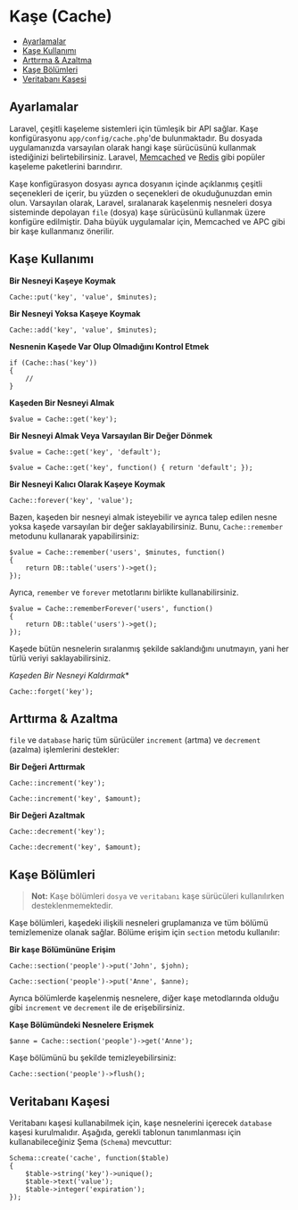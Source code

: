 # Kaşe (Cache)

- [Ayarlamalar](#ayarlamalar)
- [Kaşe Kullanımı](#kase-kullanimi)
- [Arttırma & Azaltma](#arttirma-ve-azaltma)
- [Kaşe Bölümleri](#kase-bolumleri)
- [Veritabanı Kaşesi](#veritabani-kasesi)

<a name="ayarlamalar"></a>
## Ayarlamalar

Laravel, çeşitli kaşeleme sistemleri için tümleşik bir API sağlar. Kaşe konfigürasyonu `app/config/cache.php`'de bulunmaktadır. Bu dosyada uygulamanızda varsayılan olarak hangi kaşe sürücüsünü kullanmak istediğinizi belirtebilirsiniz. Laravel, [Memcached](http://memcached.org) ve [Redis](http://redis.io) gibi popüler kaşeleme paketlerini barındırır.

Kaşe konfigürasyon dosyası ayrıca dosyanın içinde açıklanmış çeşitli seçenekleri de içerir, bu yüzden o seçenekleri de okuduğunuzdan emin olun. Varsayılan olarak, Laravel, sıralanarak kaşelenmiş nesneleri dosya sisteminde depolayan `file` (dosya) kaşe sürücüsünü kullanmak üzere konfigüre edilmiştir. Daha büyük uygulamalar için, Memcached ve APC gibi bir kaşe kullanmanız önerilir.

<a name="kase-kullanimi"></a>
## Kaşe Kullanımı

**Bir Nesneyi Kaşeye Koymak**

	Cache::put('key', 'value', $minutes);

**Bir Nesneyi Yoksa Kaşeye Koymak**

	Cache::add('key', 'value', $minutes);

**Nesnenin Kaşede Var Olup Olmadığını Kontrol Etmek**

	if (Cache::has('key'))
	{
		//
	}

**Kaşeden Bir Nesneyi Almak**

	$value = Cache::get('key');

**Bir Nesneyi Almak Veya Varsayılan Bir Değer Dönmek**

	$value = Cache::get('key', 'default');

	$value = Cache::get('key', function() { return 'default'; });

**Bir Nesneyi Kalıcı Olarak Kaşeye Koymak**

	Cache::forever('key', 'value');

Bazen, kaşeden bir nesneyi almak isteyebilir ve ayrıca talep edilen nesne yoksa kaşede varsayılan bir değer saklayabilirsiniz. Bunu, `Cache::remember` metodunu kullanarak yapabilirsiniz:

	$value = Cache::remember('users', $minutes, function()
	{
		return DB::table('users')->get();
	});

Ayrıca, `remember` ve `forever` metotlarını birlikte kullanabilirsiniz.

	$value = Cache::rememberForever('users', function()
	{
		return DB::table('users')->get();
	});

Kaşede bütün nesnelerin sıralanmış şekilde saklandığını unutmayın, yani her türlü veriyi saklayabilirsiniz.

*Kaşeden Bir Nesneyi Kaldırmak**

	Cache::forget('key');

<a name="arttirma-ve-azaltma"></a>
## Arttırma & Azaltma

`file` ve `database` hariç tüm sürücüler `increment` (artma) ve `decrement` (azalma) işlemlerini destekler:

**Bir Değeri Arttırmak**

	Cache::increment('key');

	Cache::increment('key', $amount);

**Bir Değeri Azaltmak**

	Cache::decrement('key');

	Cache::decrement('key', $amount);

<a name="kase-bolumleri"></a>
## Kaşe Bölümleri

> **Not:** Kaşe bölümleri `dosya` ve `veritabanı` kaşe sürücüleri kullanılırken desteklenmemektedir.

Kaşe bölümleri, kaşedeki ilişkili nesneleri gruplamanıza ve tüm bölümü temizlemenize olanak sağlar.
Bölüme erişim için `section` metodu kullanılır:

**Bir kaşe Bölümününe Erişim**

	Cache::section('people')->put('John', $john);

	Cache::section('people')->put('Anne', $anne);

Ayrıca bölümlerde kaşelenmiş nesnelere, diğer kaşe metodlarında olduğu gibi `increment` ve `decrement` ile de erişebilirsiniz.

**Kaşe Bölümündeki Nesnelere Erişmek**

	$anne = Cache::section('people')->get('Anne');

Kaşe bölümünü bu şekilde temizleyebilirsiniz:

	Cache::section('people')->flush();

<a name="veritabani-kasesi"></a>
## Veritabanı Kaşesi

Veritabanı kaşesi kullanabilmek için, kaşe nesnelerini içerecek `database` kaşesi kurulmalıdır. Aşağıda, gerekli tablonun tanımlanması için kullanabileceğiniz Şema (`Schema`) mevcuttur:

	Schema::create('cache', function($table)
	{
		$table->string('key')->unique();
		$table->text('value');
		$table->integer('expiration');
	});
